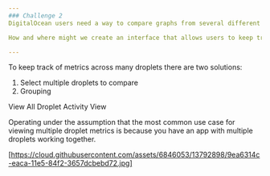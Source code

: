 ```yaml
---
### Challenge 2
DigitalOcean users need a way to compare graphs from several different droplets in order to troubleshoot whether an issue is affecting a single droplet or more. Currently, we only allow users to see graphs for each droplet separately.

How and where might we create an interface that allows users to keep track of important metrics across their many droplets?

--- 
```

To keep track of metrics across many droplets there are two solutions:
1. Select multiple droplets to compare
2. Grouping

View All Droplet Activity
View 

Operating under the assumption that the most common use case for viewing multiple droplet metrics is because you have an app with multiple droplets working together. 

[https://cloud.githubusercontent.com/assets/6846053/13792898/9ea6314c-eaca-11e5-84f2-3657dcbebd72.jpg]
